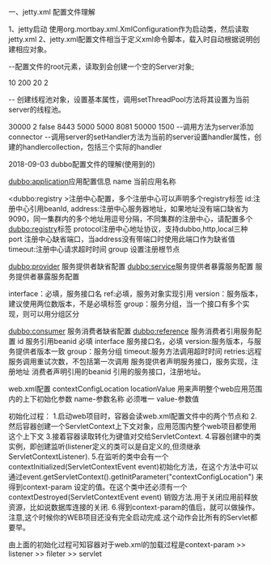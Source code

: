一、jetty.xml 配置文件理解
   
1、jetty启动 使用org.mortbay.xml.XmlConfiguration作为启动类，然后读取jetty.xml
2、jetty.xml配置文件相当于定义xml命令脚本，载入时自动根据说明创建相应对象。

<Configure id="Server" class="org.mortbay.jetty.Server">  --配置文件的root元素，读取到会创建一个空的Server对象;

<Set name="ThreadPool">  
  
  <New class="org.mortbay.thread.QueuedThreadPool">  
    <Set name="minThreads">10</Set>  
    <Set name="maxThreads">200</Set>  
    <Set name="lowThreads">20</Set>  
    <Set name="SpawnOrShrinkAt">2</Set>  
  </New>  
  
  <!-- Optional Java 5 bounded threadpool with job queue   
  <New class="org.mortbay.thread.concurrent.ThreadPool">  
    <Set name="corePoolSize">50</Set>  
    <Set name="maximumPoolSize">50</Set>  
  </New>  
  -->  
</Set>       -- 创建线程池对象，设置基本属性，调用setThreadPool方法将其设置为当前server的线程池。

<Call name="addConnector">  
  <Arg>  
      <New class="org.mortbay.jetty.nio.SelectChannelConnector">  
        <Set name="host"><SystemProperty name="jetty.host" /></Set>  
        <Set name="port"><SystemProperty name="jetty.port" default="8080"/></Set>  
        <Set name="maxIdleTime">30000</Set>  
        <Set name="Acceptors">2</Set>  
        <Set name="statsOn">false</Set>  
        <Set name="confidentialPort">8443</Set>  
 <Set name="lowResourcesConnections">5000</Set>  
 <Set name="lowResourcesMaxIdleTime">5000</Set>  
      </New>  
  </Arg>  
</Call>  

<Call name="addConnector">  
  <Arg>  
      <New class="org.mortbay.jetty.bio.SocketConnector">  
        <Set name="port">8081</Set>  
        <Set name="maxIdleTime">50000</Set>  
        <Set name="lowResourceMaxIdleTime">1500</Set>  
      </New>  
  </Arg>  
</Call>  --调用方法为server添加connector

<Set name="handler">  
  <New id="Handlers" class="org.mortbay.jetty.handler.HandlerCollection">  
    <Set name="handlers">  
     <Array type="org.mortbay.jetty.Handler">  
       <Item>  
         <New id="Contexts" class="org.mortbay.jetty.handler.ContextHandlerCollection"/>  
       </Item>  
       <Item>  
         <New id="DefaultHandler" class="org.mortbay.jetty.handler.DefaultHandler"/>  
       </Item>  
       <Item>  
         <New id="RequestLog" class="org.mortbay.jetty.handler.RequestLogHandler"/>  
       </Item>  
     </Array>  
    </Set>  
  </New>  
</Set>   --调用server的setHandler方法为当前的server设置handler属性，创建的handlercollection，包括三个实际的handler

2018-09-03 dubbo配置文件的理解(使用到的)

<dubbo:application>应用配置信息
name 当前应用名称

<dubbo:registry >注册中心配置，多个注册中心可以声明多个registry标签
id:注册中心引用beanId,
address:注册中心服务器地址，如果地址没有端口缺省为9090，同一集群内的多个地址用逗号分隔，不同集群的注册中心，请配置多个<dubbo:registry>标签
protocol注册中心地址协议，支持dubbo,http,local三种
port 注册中心缺省端口，当address没有带端口时使用此端口作为缺省值
timeout:注册中心请求超时时间
group 设置注册根节点

<dubbo:provider> 服务提供者缺省配置
<dubbo:service>服务提供者暴露服务配置 服务提供者暴露服务配置

interface：必填，服务接口名
ref:必填，服务对象实现引用
version：服务版本，建议使用两位数版本，不是必填标签
group：服务分组，当一个接口有多个实现，则可以用分组区分

<dubbo:consumer> 服务消费者缺省配置
<dubbo:reference> 服务消费者引用服务配置
id 服务引用beanid 必填
    interface 服务接口名，必填
    version:服务版本，与服务提供者版本一致
    group：服务分组
    timeout:服务方法调用超时时间
    retries:远程服务调用重试次数，不包括第一次调用
服务提供者声明服务接口，服务实现，注册地址
消费者声明引用的beanid 引用的服务接口，注册地址。

web.xml配置
<context-param>
<param-name>contextConfigLocation</param-name>
<param-value>locationValue</param-value>
</context-param>
用来声明整个web应用范围内的上下初始化参数
name-参数名称 必须唯一
value-参数值 

初始化过程：
1.启动web项目时，容器会读web.xml配置文件中的两个节点<listener>和<context-param>
2.然后容器创建一个ServletContext上下文对象，应用范围内整个web项目都使用这个上下文
3.接着容器读取<context-param>转化为键值对交给ServletContext.
4.容器创建<listener>中的类实例，即创建监听(listener定义的类可以是自定义的,但须继承ServletContextListener).
5.在监听的类中会有一个contextInitialized(ServletContextEvent event)初始化方法，在这个方法中可以通过event.getServletContext().getInitParameter("contextConfigLocation") 来得到context-param 设定的值。在这个类中还必须有一个contextDestroyed(ServletContextEvent event) 销毁方法.用于关闭应用前释放资源，比如说数据库连接的关闭.
6.得到context-param的值后，就可以做操作。注意,这个时候你的WEB项目还没有完全启动完成.这个动作会比所有的Servlet都要早。
   
   由上面的初始化过程可知容器对于web.xml的加载过程是context-param >> listener  >> fileter  >> servlet

